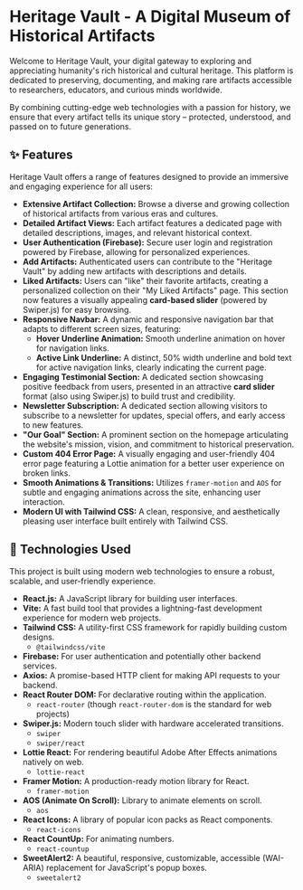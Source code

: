 # Heritage Vault - A Digital Museum of Historical Artifacts

Welcome to Heritage Vault, your digital gateway to exploring and appreciating humanity's rich historical and cultural heritage. This platform is dedicated to preserving, documenting, and making rare artifacts accessible to researchers, educators, and curious minds worldwide.

By combining cutting-edge web technologies with a passion for history, we ensure that every artifact tells its unique story – protected, understood, and passed on to future generations.

## ✨ Features

Heritage Vault offers a range of features designed to provide an immersive and engaging experience for all users:

* **Extensive Artifact Collection:** Browse a diverse and growing collection of historical artifacts from various eras and cultures.
* **Detailed Artifact Views:** Each artifact features a dedicated page with detailed descriptions, images, and relevant historical context.
* **User Authentication (Firebase):** Secure user login and registration powered by Firebase, allowing for personalized experiences.
* **Add Artifacts:** Authenticated users can contribute to the "Heritage Vault" by adding new artifacts with descriptions and details.
* **Liked Artifacts:** Users can "like" their favorite artifacts, creating a personalized collection on their "My Liked Artifacts" page. This section now features a visually appealing **card-based slider** (powered by Swiper.js) for easy browsing.
* **Responsive Navbar:** A dynamic and responsive navigation bar that adapts to different screen sizes, featuring:
    * **Hover Underline Animation:** Smooth underline animation on hover for navigation links.
    * **Active Link Underline:** A distinct, 50% width underline and bold text for active navigation links, clearly indicating the current page.
* **Engaging Testimonial Section:** A dedicated section showcasing positive feedback from users, presented in an attractive **card slider** format (also using Swiper.js) to build trust and credibility.
* **Newsletter Subscription:** A dedicated section allowing visitors to subscribe to a newsletter for updates, special offers, and early access to new features.
* **"Our Goal" Section:** A prominent section on the homepage articulating the website's mission, vision, and commitment to historical preservation.
* **Custom 404 Error Page:** A visually engaging and user-friendly 404 error page featuring a Lottie animation for a better user experience on broken links.
* **Smooth Animations & Transitions:** Utilizes `framer-motion` and `AOS` for subtle and engaging animations across the site, enhancing user interaction.
* **Modern UI with Tailwind CSS:** A clean, responsive, and aesthetically pleasing user interface built entirely with Tailwind CSS.

## 🚀 Technologies Used

This project is built using modern web technologies to ensure a robust, scalable, and user-friendly experience.

* **React.js:** A JavaScript library for building user interfaces.
* **Vite:** A fast build tool that provides a lightning-fast development experience for modern web projects.
* **Tailwind CSS:** A utility-first CSS framework for rapidly building custom designs.
    * `@tailwindcss/vite`
* **Firebase:** For user authentication and potentially other backend services.
* **Axios:** A promise-based HTTP client for making API requests to your backend.
* **React Router DOM:** For declarative routing within the application.
    * `react-router` (though `react-router-dom` is the standard for web projects)
* **Swiper.js:** Modern touch slider with hardware accelerated transitions.
    * `swiper`
    * `swiper/react`
* **Lottie React:** For rendering beautiful Adobe After Effects animations natively on web.
    * `lottie-react`
* **Framer Motion:** A production-ready motion library for React.
    * `framer-motion`
* **AOS (Animate On Scroll):** Library to animate elements on scroll.
    * `aos`
* **React Icons:** A library of popular icon packs as React components.
    * `react-icons`
* **React CountUp:** For animating numbers.
    * `react-countup`
* **SweetAlert2:** A beautiful, responsive, customizable, accessible (WAI-ARIA) replacement for JavaScript's popup boxes.
    * `sweetalert2`
